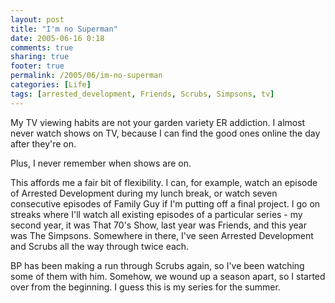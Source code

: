 ```yaml
---
layout: post
title: "I'm no Superman"
date: 2005-06-16 0:18
comments: true
sharing: true
footer: true
permalink: /2005/06/im-no-superman
categories: [Life]
tags: [arrested_development, Friends, Scrubs, Simpsons, tv]
---
```

My TV viewing habits are not your garden variety ER addiction.  I almost never watch shows on TV, because I can find the good ones online the day after they're on.

Plus, I never remember when shows are on.

This affords me a fair bit of flexibility.  I can, for example, watch an episode of Arrested Development during my lunch break, or watch seven consecutive episodes of Family Guy if I'm putting off a final project.  I go on streaks where I'll watch all existing episodes of a particular series - my second year, it was That 70's Show, last year was Friends, and this year was The Simpsons.  Somewhere in there, I've seen Arrested Development and Scrubs all the way through twice each.

BP has been making a run through Scrubs again, so I've been watching some of them with him.  Somehow, we wound up a season apart, so I started over from the beginning.  I guess this is my series for the summer.

